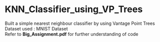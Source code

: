 # KNN_Classifier_using_VP_Trees
Built a simple nearest neighbour classifier by using Vantage Point Trees </br>
Dataset used : MNIST Dataset <br />
Refer to **Big_Assignment.pdf** for further understanding of code 



